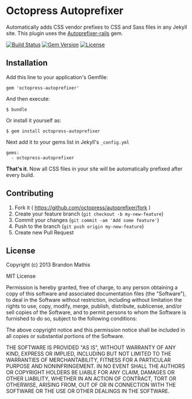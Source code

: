 # Octopress Autoprefixer

Automatically adds CSS vendor prefixes to CSS and Sass files in any Jekyll site. This plugin uses the 
[Autoprefixer-rails](https://github.com/ai/autoprefixer-rails) gem.

[![Build Status](https://travis-ci.org/octopress/autoprefixer.svg)](https://travis-ci.org/octopress/autoprefixer)
[![Gem Version](http://img.shields.io/gem/v/octopress-autoprefixer.svg)](https://rubygems.org/gems/octopress-autoprefixer)
[![License](http://img.shields.io/:license-mit-blue.svg)](http://octopress.mit-license.org)

## Installation

Add this line to your application's Gemfile:

    gem 'octopress-autoprefixer'

And then execute:

    $ bundle

Or install it yourself as:

    $ gem install octopress-autoprefixer

Next add it to your gems list in Jekyll's `_config.yml`

    gems:
      - octopress-autoprefixer
    
**That's it**. Now all CSS files in your site will be automatically prefixed after every build.

## Contributing

1. Fork it ( https://github.com/octopress/autoprefixer/fork )
2. Create your feature branch (`git checkout -b my-new-feature`)
3. Commit your changes (`git commit -am 'Add some feature'`)
4. Push to the branch (`git push origin my-new-feature`)
5. Create new Pull Request


## License

Copyright (c) 2013 Brandon Mathis

MIT License

Permission is hereby granted, free of charge, to any person obtaining
a copy of this software and associated documentation files (the
"Software"), to deal in the Software without restriction, including
without limitation the rights to use, copy, modify, merge, publish,
distribute, sublicense, and/or sell copies of the Software, and to
permit persons to whom the Software is furnished to do so, subject to
the following conditions:

The above copyright notice and this permission notice shall be
included in all copies or substantial portions of the Software.

THE SOFTWARE IS PROVIDED "AS IS", WITHOUT WARRANTY OF ANY KIND,
EXPRESS OR IMPLIED, INCLUDING BUT NOT LIMITED TO THE WARRANTIES OF
MERCHANTABILITY, FITNESS FOR A PARTICULAR PURPOSE AND
NONINFRINGEMENT. IN NO EVENT SHALL THE AUTHORS OR COPYRIGHT HOLDERS BE
LIABLE FOR ANY CLAIM, DAMAGES OR OTHER LIABILITY, WHETHER IN AN ACTION
OF CONTRACT, TORT OR OTHERWISE, ARISING FROM, OUT OF OR IN CONNECTION
WITH THE SOFTWARE OR THE USE OR OTHER DEALINGS IN THE SOFTWARE.

